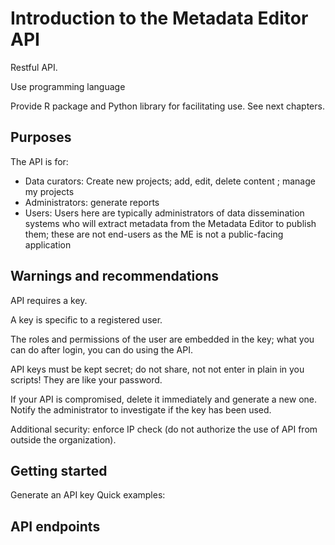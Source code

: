 # Introduction to the Metadata Editor API

Restful API.

Use programming language

Provide R package and Python library for facilitating use. See next chapters.


## Purposes

The API is for:
- Data curators: Create new projects; add, edit, delete content ; manage my projects
- Administrators: generate reports
- Users: Users here are typically administrators of data dissemination systems who will extract metadata from the Metadata Editor to publish them; these are not end-users as the ME is not a public-facing application 


## Warnings and recommendations

API requires a key.

A key is specific to a registered user.

The roles and permissions of the user are embedded in the key; what you can do after login, you can do using the API.

API keys must be kept secret; do not share, not not enter in plain in you scripts! They are like your password.

If your API is compromised, delete it immediately and generate a new one. Notify the administrator to investigate if the key has been used. 

Additional security: enforce IP check (do not authorize the use of API from outside the organization).


## Getting started

Generate an API key
Quick examples:


## API endpoints



